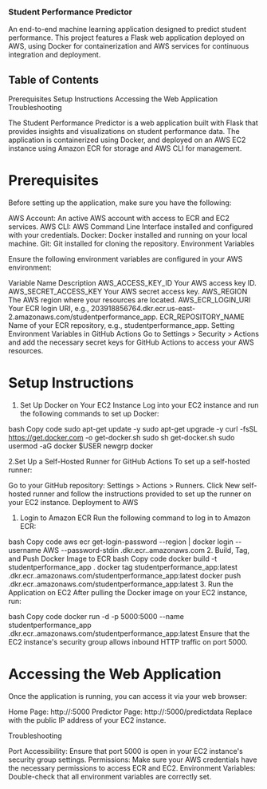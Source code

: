### Student Performance Predictor


An end-to-end machine learning application designed to predict student performance. This project features a Flask web application deployed on AWS, using Docker for containerization and AWS services for continuous integration and deployment.

## Table of Contents

Prerequisites
Setup Instructions
Accessing the Web Application
Troubleshooting


The Student Performance Predictor is a web application built with Flask that provides insights and visualizations on student performance data. The application is containerized using Docker, and deployed on an AWS EC2 instance using Amazon ECR for storage and AWS CLI for management.

# Prerequisites

Before setting up the application, make sure you have the following:

AWS Account: An active AWS account with access to ECR and EC2 services.
AWS CLI: AWS Command Line Interface installed and configured with your credentials.
Docker: Docker installed and running on your local machine.
Git: Git installed for cloning the repository.
Environment Variables

Ensure the following environment variables are configured in your AWS environment:

Variable Name	Description
AWS_ACCESS_KEY_ID	Your AWS access key ID.
AWS_SECRET_ACCESS_KEY	Your AWS secret access key.
AWS_REGION	The AWS region where your resources are located.
AWS_ECR_LOGIN_URI	Your ECR login URI, e.g., 203918856764.dkr.ecr.us-east-2.amazonaws.com/studentperformance_app.
ECR_REPOSITORY_NAME	Name of your ECR repository, e.g., studentperformance_app.
Setting Environment Variables in GitHub Actions
Go to Settings > Security > Actions and add the necessary secret keys for GitHub Actions to access your AWS resources.

# Setup Instructions


1. Set Up Docker on Your EC2 Instance
Log into your EC2 instance and run the following commands to set up Docker:

bash
Copy code
sudo apt-get update -y
sudo apt-get upgrade -y
curl -fsSL https://get.docker.com -o get-docker.sh
sudo sh get-docker.sh
sudo usermod -aG docker $USER
newgrp docker

 
 2.Set Up a Self-Hosted Runner for GitHub Actions
To set up a self-hosted runner:

Go to your GitHub repository: Settings > Actions > Runners.
Click New self-hosted runner and follow the instructions provided to set up the runner on your EC2 instance.
Deployment to AWS

1. Login to Amazon ECR
Run the following command to log in to Amazon ECR:

bash
Copy code
aws ecr get-login-password --region <your-region> | docker login --username AWS --password-stdin <aws-account-id>.dkr.ecr.<region>.amazonaws.com
2. Build, Tag, and Push Docker Image to ECR
bash
Copy code
docker build -t studentperformance_app .
docker tag studentperformance_app:latest <aws-account-id>.dkr.ecr.<region>.amazonaws.com/studentperformance_app:latest
docker push <aws-account-id>.dkr.ecr.<region>.amazonaws.com/studentperformance_app:latest
3. Run the Application on EC2
After pulling the Docker image on your EC2 instance, run:

bash
Copy code
docker run -d -p 5000:5000 --name studentperformance_app <aws-account-id>.dkr.ecr.<region>.amazonaws.com/studentperformance_app:latest
Ensure that the EC2 instance's security group allows inbound HTTP traffic on port 5000.

# Accessing the Web Application

Once the application is running, you can access it via your web browser:

Home Page: http://<public-ip-of-ec2-instance>:5000
Predictor Page: http://<public-ip-of-ec2-instance>:5000/predictdata
Replace <public-ip-of-ec2-instance> with the public IP address of your EC2 instance.

Troubleshooting

Port Accessibility: Ensure that port 5000 is open in your EC2 instance's security group settings.
Permissions: Make sure your AWS credentials have the necessary permissions to access ECR and EC2.
Environment Variables: Double-check that all environment variables are correctly set.
